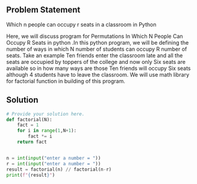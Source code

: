 ## Problem Statement 

Which n people can occupy r seats in a classroom in Python

Here, we will discuss program for Permutations In Which N People Can Occupy R Seats in python .In this python program, we will be defining the number of ways in which N number of students can occupy R number of seats. Take an example Ten friends enter the classroom late and all the seats are occupied by toppers of the college and now only Six seats are available so in how many ways are those Ten friends will occupy Six seats although 4 students have to leave the classroom. We will use math library for factorial function in building of this program.

## Solution

```python
# Provide your solution here.
def factorial(N):
    fact = 1
    for i in range(1,N+1):
        fact *= i
    return fact


n = int(input("enter a number = "))
r = int(input("enter a number = "))
result = factorial(n) // factorial(n-r)
print(f"{result}")
